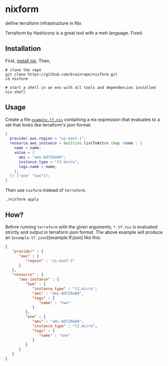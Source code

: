 # nixform
define terraform infrastructure in Nix

Terraform by Hashicorp is a great tool with a meh language. Fixed.

## Installation

First, [install nix](https://nixos.org/nix/download.html). Then,

```
# clone the repo
git clone https://github.com/brainrape/nixform.git
cd nixform

# start a shell in an env with all tools and dependencies installed
nix-shell
```

## Usage

Create a file [`example.tf.nix`](example.tf.nix) containing a nix expression that evaluates to a set that looks like terraform's json format.

```nix
{
  provider.aws.region = "us-east-1";
  resource.aws_instance = builtins.listToAttrs (map (name : {
    name = name;
    value = {
      ami = "ami-0d729a60";
      instance_type = "t2.micro";
      tags.name = name;
    };
  }) ["one" "two"]);
}
```

Then use `nixform` instead of `terraform`.

```
./nixform apply
```


## How?

Before running `terraform` with the given arguments, `*.tf.nix` is evaluated strictly and output in terraform json format. The above example will produce an (`example.tf.json`)[example.tf.json] like this:
```json
{
   "provider" : {
      "aws" : {
         "region" : "us-east-1"
      }
   },
   "resource" : {
      "aws_instance" : {
         "two" : {
            "instance_type" : "t2.micro",
            "ami" : "ami-0d729a60",
            "tags" : {
               "name" : "two"
            }
         },
         "one" : {
            "ami" : "ami-0d729a60",
            "instance_type" : "t2.micro",
            "tags" : {
               "name" : "one"
            }
         }
      }
   }
}
```
